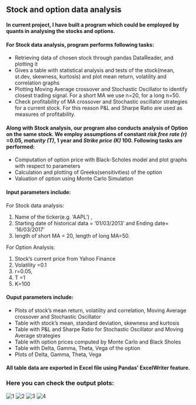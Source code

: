 ## Stock and option data analysis
#### In current project, I have built a program which could be employed by quants in analysing the stocks and options.  

#### For Stock data analysis, program performs following tasks:
*	Retrieving data of chosen stock through pandas DataReader, and plotting it
*	Gives a  table with statistical analysis and tests of the stock(mean, st.dev, skewness, kurtosis) and plot mean return, volatility and correlation graphs
*	Plotting Moving Average crossover and Stochastic Oscillator to identify closest trading signal. For a short MA we use n=20, for a long n=50.
*	Check profitability of MA crossover and Stochastic oscillator strategies for a current stock. For this reason P&L and Sharpe Ratio are used as measures of profitability.

#### Along with Stock analysis, our program  also conducts analysis of Option on the same stock. We employ assumptions of constant *risk free rate (r)* =0.05, *maturity (T)*, 1 year and *Strike price (K)* 100.  Following tasks are performed:
*	Computation of option price with Black-Scholes model and plot graphs with respect to parameters
*	Calculation and plotting of Greeks(sensitivities) of the option
* Valuation of option using Monte Carlo Simulation

#### Input parameters include:
For Stock data analysis: 
1.	Name of the ticker(e.g. ‘AAPL’) , 
2.	Starting date of historical data = ‘01/03/2013’ and Ending date= ‘16/03/2017’ 
3.	length of short MA = 20, length of long MA=50. 

For Option Analysis:
1.	Stock’s current price from Yahoo Finance
2.	Volatility =0.1
3.	r=0.05, 
4.	T =1  
5.	K=100

#### Ouput  parameters include:
- Plots of stock’s mean return, volatility and correlation, Moving Average crossover and Stochastic Oscillator
- Table with stock’s  mean, standard deviation, skewness and kurtosis
- Table with P&L and Sharpe Ratio for Stochastic Oscillator and Moving Average strategies
- Table with option prices computed by Monte Carlo and Black Sholes 
- Table with Delta, Gamma, Theta, Vega of the option 
- Plots of  Delta, Gamma, Theta, Vega  

#### All table data are exported in Excel file using Pandas’ ExcelWriter feature.


### Here you can check the output plots:
![1](https://user-images.githubusercontent.com/59889139/132145503-2f79d2c6-3713-4127-a39c-b9ccf14c7eb3.png)
![2](https://user-images.githubusercontent.com/59889139/132145504-3cfc6038-f1f9-46b0-aede-63b49b9620c2.png)
![3](https://user-images.githubusercontent.com/59889139/132145505-ce77475c-91dc-4351-9b1e-baa75b9697e9.png)
![4](https://user-images.githubusercontent.com/59889139/132145507-d2fd3d52-54e4-442e-baa4-8e6e716e12a0.png)
